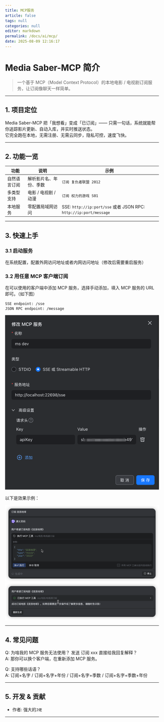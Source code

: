 ```yaml
---
title: MCP服务
article: false
tags: null
categories: null
editor: markdown
permalink: /docs/ai/mcp/
date: 2025-08-09 12:16:17
---
```


# Media Saber-MCP 简介

> 一个基于 MCP（Model Context Protocol）的本地电影 / 电视剧订阅服务，让订阅像聊天一样简单。

---

## 1. 项目定位

Media Saber-MCP 把「我想看」变成「已订阅」—— 只需一句话，系统就能帮你追踪影片更新、自动入库，并实时推送状态。  
它完全跑在本地，无需注册、无需云同步，隐私可控，速度飞快。

---

## 2. 功能一览

| 功能     | 说明            | 示例                                                              |
|--------|---------------|-----------------------------------------------------------------|
| 自然语言订阅 | 解析影片名、年份、季数   | `订阅 复仇者联盟 2012`                                                 |
| 多类型支持  | 电影 / 电视剧 / 动漫 | `订阅 权力的游戏 S01`                                                  |
| 本地服务   | 零配置局域网访问      | SSE: `http://ip:port/sse` 或者 JSON RPC: `http://ip:port/message` |

---

## 3. 快速上手

### 3.1 启动服务

在系统配置，配置外网访问地址或者内网访问地址（修改后需要重启服务）

### 3.2 用任意 MCP 客户端订阅

在可以使用的客户端中添加 MCP 服务，选择手动添加，填入 MCP 服务的 URL 即可。（如下图）

```text
SSE endpoint: /sse
JSON RPC endpoint: /message
```

<img src="./images/Media Saber-MCP.png" alt="drawing" width="600"/>

以下是效果示例：

<img src="./images/dingyue.png" alt="drawing" width="600"/>
<img src="./images/chenggong.png" alt="drawing" width="600"/>

---

## 4. 常见问题

Q: 为啥我的 MCP 服务无法使用？ 发送 订阅 xxx 直接给我回复解释？  
A: 那你可以换个客户端，在重新添加 MCP 服务。

Q: 支持哪些话语？  
A: 订阅+名字 / 订阅+名字+年份 / 订阅+名字+季数 / 订阅+名字+季数+年份

---

## 5. 开发 & 贡献

- 作者: 强大的`J佬`

---